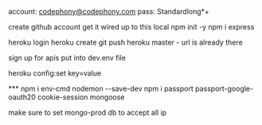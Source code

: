 account: codephony@codephony.com
pass: Standardlong*+

create github account get it wired up to this local
npm init -y
npm i express

heroku login
heroku create
git push heroku master - url is already there

sign up for apis
put into dev.env file

heroku config:set key=value

*** npm i env-cmd nodemon --save-dev
npm i passport passport-google-oauth20 cookie-session mongoose

make sure to set mongo-prod db to accept all ip